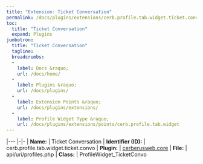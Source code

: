 ```yaml
---
title: "Extension: Ticket Conversation"
permalink: /docs/plugins/extensions/cerb.profile.tab.widget.ticket.convo/
toc:
  title: "Ticket Conversation"
  expand: Plugins
jumbotron:
  title: "Ticket Conversation"
  tagline: 
  breadcrumbs:
  -
    label: Docs &raquo;
    url: /docs/home/
  -
    label: Plugins &raquo;
    url: /docs/plugins/
  -
    label: Extension Points &raquo;
    url: /docs/plugins/extensions/
  -
    label: Profile Widget Type &raquo;
    url: /docs/plugins/extensions/points/cerb.profile.tab.widget
---
```


|---
|-|-
| **Name:** | Ticket Conversation
| **Identifier (ID):** | cerb.profile.tab.widget.ticket.convo
| **Plugin:** | [cerberusweb.core](/docs/plugins/cerberusweb.core/)
| **File:** | api/uri/profiles.php
| **Class:** | ProfileWidget_TicketConvo

